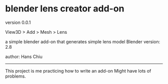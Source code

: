 # blender lens creator add-on
version 0.0.1

View3D > Add > Mesh > Lens

a simple blender add-on that generates simple lens model
Blender version: 2.8


author: Hans Chiu

---

This project is me practicing how to write an add-on
Might have lots of problems.
